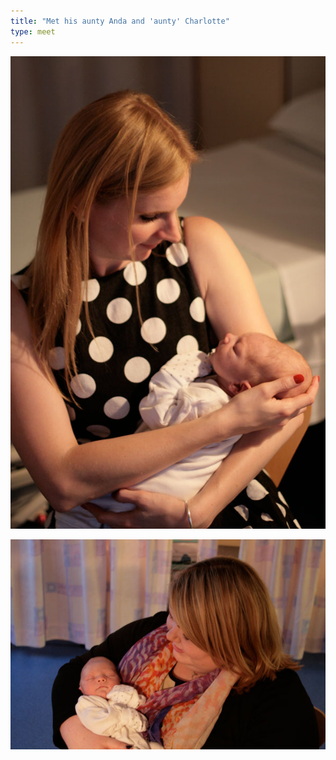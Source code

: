 ```yaml
---
title: "Met his aunty Anda and 'aunty' Charlotte"
type: meet
---
```


![Anda](img/photos/2013-10-01-anda.jpg)

![Charlotte](img/photos/2013-10-01-charlotte.jpg)